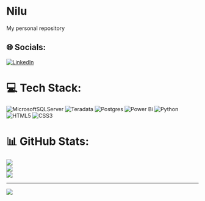 # Nilu
My personal repository

## 🌐 Socials:
[![LinkedIn](https://img.shields.io/badge/LinkedIn-%230077B5.svg?logo=linkedin&logoColor=white)](https://linkedin.com/in/https://www.linkedin.com/in/nilu-rathgama/) 

# 💻 Tech Stack:
 ![MicrosoftSQLServer](https://img.shields.io/badge/Microsoft%20SQL%20Server-CC2927?style=for-the-badge&logo=microsoft%20sql%20server&logoColor=white) ![Teradata](https://img.shields.io/badge/Teradata-F37440?style=for-the-badge&logo=teradata&logoColor=white) ![Postgres](https://img.shields.io/badge/postgres-%23316192.svg?style=for-the-badge&logo=postgresql&logoColor=white) ![Power Bi](https://img.shields.io/badge/power_bi-F2C811?style=for-the-badge&logo=powerbi&logoColor=black) ![Python](https://img.shields.io/badge/python-3670A0?style=for-the-badge&logo=python&logoColor=ffdd54) ![HTML5](https://img.shields.io/badge/html5-%23E34F26.svg?style=for-the-badge&logo=html5&logoColor=white) ![CSS3](https://img.shields.io/badge/css3-%231572B6.svg?style=for-the-badge&logo=css3&logoColor=white)
# 📊 GitHub Stats:
![](https://github-readme-stats.vercel.app/api?username=nrathgama&theme=default&hide_border=false&include_all_commits=true&count_private=true)<br/>
![](https://github-readme-streak-stats.herokuapp.com/?user=nrathgama&theme=default&hide_border=false)<br/>
![](https://github-readme-stats.vercel.app/api/top-langs/?username=nrathgama&theme=default&hide_border=false&include_all_commits=true&count_private=true&layout=compact)

---
[![](https://visitcount.itsvg.in/api?id=nrathgama&icon=0&color=0)](https://visitcount.itsvg.in)

